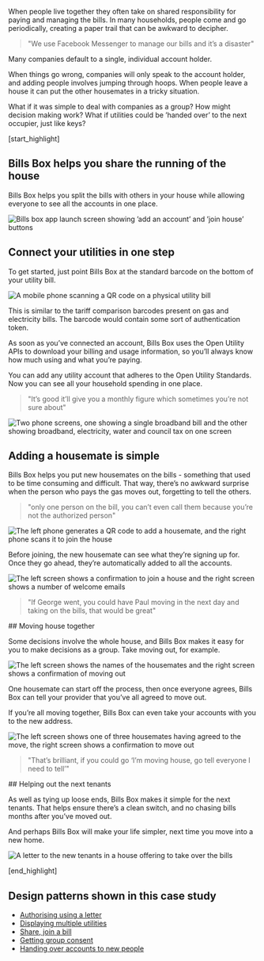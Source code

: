 
When people live together they often take on shared responsibility for paying and managing the bills. In many households, people come and go periodically, creating a paper trail that can be awkward to decipher.

<blockquote>
"We use Facebook Messenger to manage our bills and it’s a disaster"
</blockquote>

Many companies default to a single, individual account holder.

When things go wrong, companies will only speak to the account holder, and adding people involves jumping through hoops. When people leave a house it can put the other housemates in a tricky situation.

What if it was simple to deal with companies as a group? How might decision making work? What if utilities could be &rsquo;handed over&rsquo; to the next occupier, just like keys?

[start_highlight]

## Bills Box helps you share the running of the house

Bills Box helps you split the bills with others in your house while allowing everyone to see all the accounts in one place.

![Bills box app launch screen showing &rsquo;add an account&rsquo; and &rsquo;join house&rsquo; buttons](https://s3-eu-west-1.amazonaws.com/projectsbyif.com/longform/openapis.projectsbyif.com/bills-box-v3-1.png)


## Connect your utilities in one step

To get started, just point Bills Box at the standard barcode on the bottom of your utility bill.

![A mobile phone scanning a QR code on a physical utility bill](https://s3-eu-west-1.amazonaws.com/projectsbyif.com/longform/openapis.projectsbyif.com/bills-box-v3-2.png)

<p class="narrator">This is similar to the tariff comparison barcodes present on gas and electricity bills. The barcode would contain some sort of authentication token.</p>


As soon as you&rsquo;ve connected an account, Bills Box uses the Open Utility APIs to download your billing and usage information, so you&rsquo;ll always know how much using and what you&rsquo;re paying.

You can add any utility account that adheres to the Open Utility Standards. Now you can see all your household spending in one place.

<blockquote>"It’s good it’ll give you a monthly figure which sometimes you’re not sure about"</blockquote>

![Two phone screens, one showing a single broadband bill and the other showing broadband, electricity, water and council tax on one screen](https://s3-eu-west-1.amazonaws.com/projectsbyif.com/longform/openapis.projectsbyif.com/bills-box-v3-3.png)


## Adding a housemate is simple

Bills Box helps you put new housemates on the bills - something that used to be time consuming and difficult. That way, there&rsquo;s no awkward surprise when the person who pays the gas moves out, forgetting to tell the others.

<blockquote>"only one person on the bill, you can’t even call them because you’re not the authorized person"
</blockquote>

![The left phone generates a QR code to add a housemate, and the right phone scans it to join the house](https://s3-eu-west-1.amazonaws.com/projectsbyif.com/longform/openapis.projectsbyif.com/bills-box-v3-4.png)

Before joining, the new housemate can see what they&rsquo;re signing up for. Once they go ahead, they&rsquo;re automatically added to all the accounts.

![The left screen shows a confirmation to join a house and the right screen shows a number of welcome emails](https://s3-eu-west-1.amazonaws.com/projectsbyif.com/longform/openapis.projectsbyif.com/bills-box-v3-5.png)


<blockquote>"If George went, you could have Paul moving in the next day and taking on the bills, that would be great"</blockquote>
## Moving house together

Some decisions involve the whole house, and Bills Box makes it easy for you to make decisions as a group. Take moving out, for example.

![The left screen shows the names of the housemates and the right screen shows a confirmation of moving out](https://s3-eu-west-1.amazonaws.com/projectsbyif.com/longform/openapis.projectsbyif.com/bills-box-v3-6.png)

One housemate can start off the process, then once everyone agrees, Bills Box can tell your provider that you&rsquo;ve all agreed to move out.

If you&rsquo;re all moving together, Bills Box can even take your accounts with you to the new address.

![The left screen shows one of three housemates having agreed to the move, the right screen shows a confirmation to move out](https://s3-eu-west-1.amazonaws.com/projectsbyif.com/longform/openapis.projectsbyif.com/bills-box-v3-7.png)

<blockquote>"That’s brilliant, if you could go ‘I’m moving house, go tell everyone I need to tell’"</blockquote>
## Helping out the next tenants

As well as tying up loose ends, Bills Box makes it simple for the next tenants. That helps ensure there&rsquo;s a clean switch, and no chasing bills months after you&rsquo;ve moved out.

And perhaps Bills Box will make your life simpler, next time you move into a new home.

![A letter to the new tenants in a house offering to take over the bills](https://s3-eu-west-1.amazonaws.com/projectsbyif.com/longform/openapis.projectsbyif.com/new-tenants-letter-1.png)

[end_highlight]

## Design patterns shown in this case study

* [Authorising using a letter](/appendix-design-patterns-in-these-case-studies#authorisingusingaletter)
* [Displaying multiple utilities](/appendix-design-patterns-in-these-case-studies#displayingmultipleutilities)
* [Share, join a bill](/appendix-design-patterns-in-these-case-studies#sharejoinabill)
* [Getting group consent](/appendix-design-patterns-in-these-case-studies#gettinggroupconsent)
* [Handing over accounts to new people](/appendix-design-patterns-in-these-case-studies#handingoveraccountstonewpeople)

